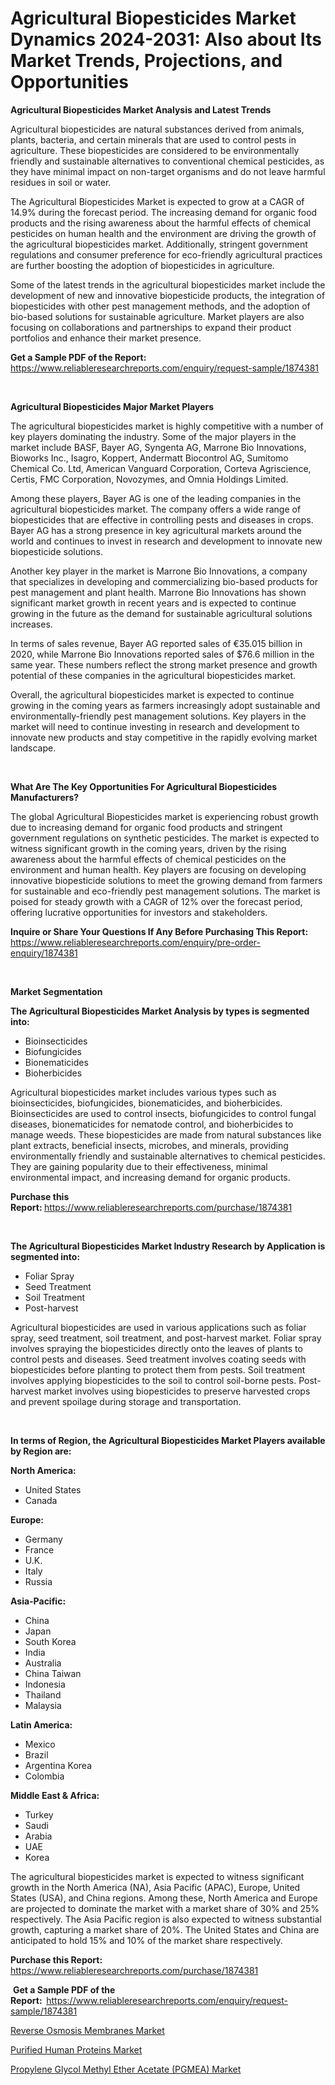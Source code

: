 <p><h1>Agricultural Biopesticides Market Dynamics 2024-2031: Also about Its Market Trends, Projections, and Opportunities</h1></p><p><strong>Agricultural Biopesticides Market Analysis and Latest Trends</strong></p>
<p><p>Agricultural biopesticides are natural substances derived from animals, plants, bacteria, and certain minerals that are used to control pests in agriculture. These biopesticides are considered to be environmentally friendly and sustainable alternatives to conventional chemical pesticides, as they have minimal impact on non-target organisms and do not leave harmful residues in soil or water.</p><p>The Agricultural Biopesticides Market is expected to grow at a CAGR of 14.9% during the forecast period. The increasing demand for organic food products and the rising awareness about the harmful effects of chemical pesticides on human health and the environment are driving the growth of the agricultural biopesticides market. Additionally, stringent government regulations and consumer preference for eco-friendly agricultural practices are further boosting the adoption of biopesticides in agriculture.</p><p>Some of the latest trends in the agricultural biopesticides market include the development of new and innovative biopesticide products, the integration of biopesticides with other pest management methods, and the adoption of bio-based solutions for sustainable agriculture. Market players are also focusing on collaborations and partnerships to expand their product portfolios and enhance their market presence.</p></p>
<p><strong>Get a Sample PDF of the Report:&nbsp;</strong> <a href="https://www.reliableresearchreports.com/enquiry/request-sample/1874381">https://www.reliableresearchreports.com/enquiry/request-sample/1874381</a></p>
<p>&nbsp;</p>
<p><strong>Agricultural Biopesticides Major Market Players</strong></p>
<p><p>The agricultural biopesticides market is highly competitive with a number of key players dominating the industry. Some of the major players in the market include BASF, Bayer AG, Syngenta AG, Marrone Bio Innovations, Bioworks Inc., Isagro, Koppert, Andermatt Biocontrol AG, Sumitomo Chemical Co. Ltd, American Vanguard Corporation, Corteva Agriscience, Certis, FMC Corporation, Novozymes, and Omnia Holdings Limited.</p><p>Among these players, Bayer AG is one of the leading companies in the agricultural biopesticides market. The company offers a wide range of biopesticides that are effective in controlling pests and diseases in crops. Bayer AG has a strong presence in key agricultural markets around the world and continues to invest in research and development to innovate new biopesticide solutions.</p><p>Another key player in the market is Marrone Bio Innovations, a company that specializes in developing and commercializing bio-based products for pest management and plant health. Marrone Bio Innovations has shown significant market growth in recent years and is expected to continue growing in the future as the demand for sustainable agricultural solutions increases.</p><p>In terms of sales revenue, Bayer AG reported sales of €35.015 billion in 2020, while Marrone Bio Innovations reported sales of $76.6 million in the same year. These numbers reflect the strong market presence and growth potential of these companies in the agricultural biopesticides market.</p><p>Overall, the agricultural biopesticides market is expected to continue growing in the coming years as farmers increasingly adopt sustainable and environmentally-friendly pest management solutions. Key players in the market will need to continue investing in research and development to innovate new products and stay competitive in the rapidly evolving market landscape.</p></p>
<p>&nbsp;</p>
<p><strong>What Are The Key Opportunities For Agricultural Biopesticides Manufacturers?</strong></p>
<p><p>The global Agricultural Biopesticides market is experiencing robust growth due to increasing demand for organic food products and stringent government regulations on synthetic pesticides. The market is expected to witness significant growth in the coming years, driven by the rising awareness about the harmful effects of chemical pesticides on the environment and human health. Key players are focusing on developing innovative biopesticide solutions to meet the growing demand from farmers for sustainable and eco-friendly pest management solutions. The market is poised for steady growth with a CAGR of 12% over the forecast period, offering lucrative opportunities for investors and stakeholders.</p></p>
<p><strong>Inquire or Share Your Questions If Any Before Purchasing This Report:</strong> <a href="https://www.reliableresearchreports.com/enquiry/pre-order-enquiry/1874381">https://www.reliableresearchreports.com/enquiry/pre-order-enquiry/1874381</a></p>
<p>&nbsp;</p>
<p><strong>Market Segmentation</strong></p>
<p><strong>The Agricultural Biopesticides Market Analysis by types is segmented into:</strong></p>
<p><ul><li>Bioinsecticides</li><li>Biofungicides</li><li>Bionematicides</li><li>Bioherbicides</li></ul></p>
<p><p>Agricultural biopesticides market includes various types such as bioinsecticides, biofungicides, bionematicides, and bioherbicides. Bioinsecticides are used to control insects, biofungicides to control fungal diseases, bionematicides for nematode control, and bioherbicides to manage weeds. These biopesticides are made from natural substances like plant extracts, beneficial insects, microbes, and minerals, providing environmentally friendly and sustainable alternatives to chemical pesticides. They are gaining popularity due to their effectiveness, minimal environmental impact, and increasing demand for organic products.</p></p>
<p><strong>Purchase this Report:&nbsp;</strong><a href="https://www.reliableresearchreports.com/purchase/1874381">https://www.reliableresearchreports.com/purchase/1874381</a></p>
<p>&nbsp;</p>
<p><strong>The Agricultural Biopesticides Market Industry Research by Application is segmented into:</strong></p>
<p><ul><li>Foliar Spray</li><li>Seed Treatment</li><li>Soil Treatment</li><li>Post-harvest</li></ul></p>
<p><p>Agricultural biopesticides are used in various applications such as foliar spray, seed treatment, soil treatment, and post-harvest market. Foliar spray involves spraying the biopesticides directly onto the leaves of plants to control pests and diseases. Seed treatment involves coating seeds with biopesticides before planting to protect them from pests. Soil treatment involves applying biopesticides to the soil to control soil-borne pests. Post-harvest market involves using biopesticides to preserve harvested crops and prevent spoilage during storage and transportation.</p></p>
<p>&nbsp;</p>
<p><strong>In terms of Region, the Agricultural Biopesticides Market Players available by Region are:</strong></p>
<p>
    <p> <strong> North America: </strong>
        <ul>
            <li>United States</li>
            <li>Canada</li>
        </ul>
        </p> 
    <p> <strong> Europe: </strong>
        <ul>
            <li>Germany</li>
            <li>France</li>
            <li>U.K.</li>
            <li>Italy</li>
            <li>Russia</li>
        </ul>
        </p> 
    <p> <strong> Asia-Pacific: </strong>
        <ul>
            <li>China</li>
            <li>Japan</li>
            <li>South Korea</li>
            <li>India</li>
            <li>Australia</li>
            <li>China Taiwan</li>
            <li>Indonesia</li>
            <li>Thailand</li>
            <li>Malaysia</li>
        </ul>
        </p> 
    <p> <strong> Latin America: </strong>
        <ul>
            <li>Mexico</li>
            <li>Brazil</li>
            <li>Argentina Korea</li>
            <li>Colombia</li>
        </ul>
        </p> 
    <p> <strong> Middle East & Africa: </strong>
        <ul>
            <li>Turkey</li>
            <li>Saudi</li>
            <li>Arabia</li>
            <li>UAE</li>
            <li>Korea</li>
        </ul>
    </p>
    </p>
<p><p>The agricultural biopesticides market is expected to witness significant growth in the North America (NA), Asia Pacific (APAC), Europe, United States (USA), and China regions. Among these, North America and Europe are projected to dominate the market with a market share of 30% and 25% respectively. The Asia Pacific region is also expected to witness substantial growth, capturing a market share of 20%. The United States and China are anticipated to hold 15% and 10% of the market share respectively.</p></p>
<p><strong>Purchase this Report: </strong><a href="https://www.reliableresearchreports.com/purchase/1874381">https://www.reliableresearchreports.com/purchase/1874381</a></p>
<p>&nbsp;<strong>Get a Sample PDF of the Report:&nbsp;&nbsp;</strong><a href="https://www.reliableresearchreports.com/enquiry/request-sample/1874381">https://www.reliableresearchreports.com/enquiry/request-sample/1874381</a></p>
<p><strong></strong></p>
<p><p><a href="https://view.publitas.com/reportprime-1/reverse-osmosis-membranes-market-research-report-the-key-to-successful-business-strategy-forecasted-for-period-from-2024-2031/">Reverse Osmosis Membranes Market</a></p><p><a href="https://view.publitas.com/reportprime-1/purified-human-proteins-market-size-and-growth-market-segmentation-regional-and-country-breakdowns-and-market-trends-for-period-from-2024-2031/">Purified Human Proteins Market</a></p><p><a href="https://view.publitas.com/reportprime-1/propylene-glycol-methyl-ether-acetate-pgmea-market-size-growth-outlook-from-2024-to-2031-projecting-at-markets-trends-analysis-by-application-regional-outlook-and-revenue/">Propylene Glycol Methyl Ether Acetate (PGMEA) Market</a></p></p>